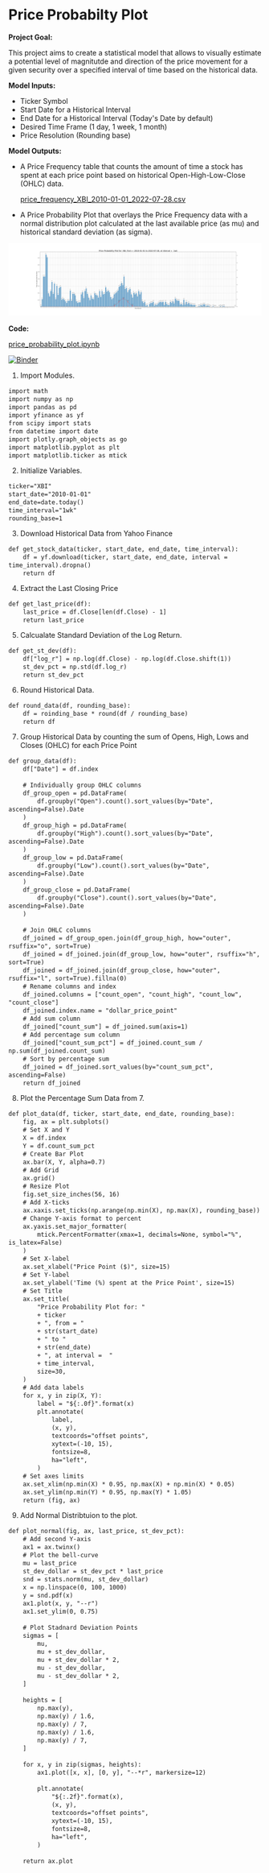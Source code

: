 # Price Probabilty Plot

**Project Goal:** 

This project aims to create a statistical model that allows to visually estimate a potential level of magnitutde and direction of the price movement for a given security over a specified interval of time based on the historical data. 

**Model Inputs:** 
- Ticker Symbol
- Start Date for a Historical Interval
- End Date for a Historical Interval (Today's Date by default)
- Desired Time Frame (1 day, 1 week, 1 month)
- Price Resolution (Rounding base)

**Model Outputs:** 
- A Price Frequency table that counts the amount of time a stock has spent at each price point based on historical Open-High-Low-Close (OHLC) data. 

    [price_frequency_XBI_2010-01-01_2022-07-28.csv](https://github.com/MakGord/Price_Probability_Plot/blob/main/price_frequency_XBI_2010-01-01_2022-07-28.csv)

- A Price Probability Plot that overlays the Price Frequency data with a normal distribution plot calculated at the last available price (as mu) and historical standard deviation (as sigma). 

<img src="price_probability_plot_XBI_2010-01-01_2022-07-28.png?raw=true"/>

**Code:** 


[price_probability_plot.ipynb](https://github.com/MakGord/Price_Probability_Plot/blob/main/price_probability_plot.ipynb)

[![Binder](http://mybinder.org/badge_logo.svg)](https://mybinder.org/v2/gh/MakGord/Price_Probability_Plot/main)

1. Import Modules.
```
import math
import numpy as np
import pandas as pd
import yfinance as yf
from scipy import stats
from datetime import date
import plotly.graph_objects as go
import matplotlib.pyplot as plt
import matplotlib.ticker as mtick
```
2. Initialize Variables. 
```
ticker="XBI"
start_date="2010-01-01"
end_date=date.today()
time_interval="1wk"
rounding_base=1
```

3. Download Historical Data from Yahoo Finance
```
def get_stock_data(ticker, start_date, end_date, time_interval):
    df = yf.download(ticker, start_date, end_date, interval = time_interval).dropna()
    return df
```


4. Extract the Last Closing Price
```
def get_last_price(df):
    last_price = df.Close[len(df.Close) - 1]
    return last_price
```

5. Calcualate Standard Deviation of the Log Return.
```
def get_st_dev(df):
    df["log_r"] = np.log(df.Close) - np.log(df.Close.shift(1))
    st_dev_pct = np.std(df.log_r)
    return st_dev_pct
```
6. Round Historical Data.
```
def round_data(df, rounding_base):
    df = roinding_base * round(df / rounding_base)
    return df
```

7. Group Historical Data by counting the sum of Opens, High, Lows and Closes (OHLC) for each Price Point
```
def group_data(df):
    df["Date"] = df.index

    # Individually group OHLC columns
    df_group_open = pd.DataFrame(
        df.groupby("Open").count().sort_values(by="Date", ascending=False).Date
    )
    df_group_high = pd.DataFrame(
        df.groupby("High").count().sort_values(by="Date", ascending=False).Date
    )
    df_group_low = pd.DataFrame(
        df.groupby("Low").count().sort_values(by="Date", ascending=False).Date
    )
    df_group_close = pd.DataFrame(
        df.groupby("Close").count().sort_values(by="Date", ascending=False).Date
    )

    # Join OHLC columns
    df_joined = df_group_open.join(df_group_high, how="outer", rsuffix="o", sort=True)
    df_joined = df_joined.join(df_group_low, how="outer", rsuffix="h", sort=True)
    df_joined = df_joined.join(df_group_close, how="outer", rsuffix="l", sort=True).fillna(0)
    # Rename columns and index
    df_joined.columns = ["count_open", "count_high", "count_low", "count_close"]
    df_joined.index.name = "dollar_price_point"
    # Add sum column
    df_joined["count_sum"] = df_joined.sum(axis=1)
    # Add percentage sum column
    df_joined["count_sum_pct"] = df_joined.count_sum / np.sum(df_joined.count_sum)
    # Sort by percentage sum
    df_joined = df_joined.sort_values(by="count_sum_pct", ascending=False)
    return df_joined
```

8. Plot the Percentage Sum Data from 7.

```
def plot_data(df, ticker, start_date, end_date, rounding_base):
    fig, ax = plt.subplots()
    # Set X and Y
    X = df.index
    Y = df.count_sum_pct
    # Create Bar Plot
    ax.bar(X, Y, alpha=0.7)
    # Add Grid
    ax.grid()
    # Resize Plot
    fig.set_size_inches(56, 16)
    # Add X-ticks
    ax.xaxis.set_ticks(np.arange(np.min(X), np.max(X), rounding_base))
    # Change Y-axis format to percent
    ax.yaxis.set_major_formatter(
        mtick.PercentFormatter(xmax=1, decimals=None, symbol="%", is_latex=False)
    )
    # Set X-label
    ax.set_xlabel("Price Point ($)", size=15)
    # Set Y-label
    ax.set_ylabel('Time (%) spent at the Price Point', size=15)
    # Set Title
    ax.set_title(
        "Price Probability Plot for: "
        + ticker
        + ", from = "
        + str(start_date)
        + " to "
        + str(end_date)
        + ", at interval =  "
        + time_interval,
        size=30,
    )
    # Add data labels
    for x, y in zip(X, Y):
        label = "${:.0f}".format(x)
        plt.annotate(
            label,  
            (x, y),  
            textcoords="offset points",  
            xytext=(-10, 15),  
            fontsize=8,
            ha="left",
        )  
    # Set axes limits
    ax.set_xlim(np.min(X) * 0.95, np.max(X) + np.min(X) * 0.05)
    ax.set_ylim(np.min(Y) * 0.95, np.max(Y) * 1.05)
    return (fig, ax)
```
9. Add Normal Distribtuion to the plot. 
```
def plot_normal(fig, ax, last_price, st_dev_pct):
    # Add second Y-axis
    ax1 = ax.twinx()
    # Plot the bell-curve
    mu = last_price
    st_dev_dollar = st_dev_pct * last_price
    snd = stats.norm(mu, st_dev_dollar)
    x = np.linspace(0, 100, 1000)
    y = snd.pdf(x)
    ax1.plot(x, y, "--r")
    ax1.set_ylim(0, 0.75)

    # Plot Stadnard Deviation Points
    sigmas = [
        mu,
        mu + st_dev_dollar,
        mu + st_dev_dollar * 2,
        mu - st_dev_dollar,
        mu - st_dev_dollar * 2,
    ]

    heights = [
        np.max(y),
        np.max(y) / 1.6,
        np.max(y) / 7,
        np.max(y) / 1.6,
        np.max(y) / 7,
    ]

    for x, y in zip(sigmas, heights):
        ax1.plot([x, x], [0, y], "--*r", markersize=12)

        plt.annotate(
            "${:.2f}".format(x),
            (x, y),
            textcoords="offset points",
            xytext=(-10, 15),
            fontsize=8,
            ha="left",
        )

    return ax.plot
 ```


